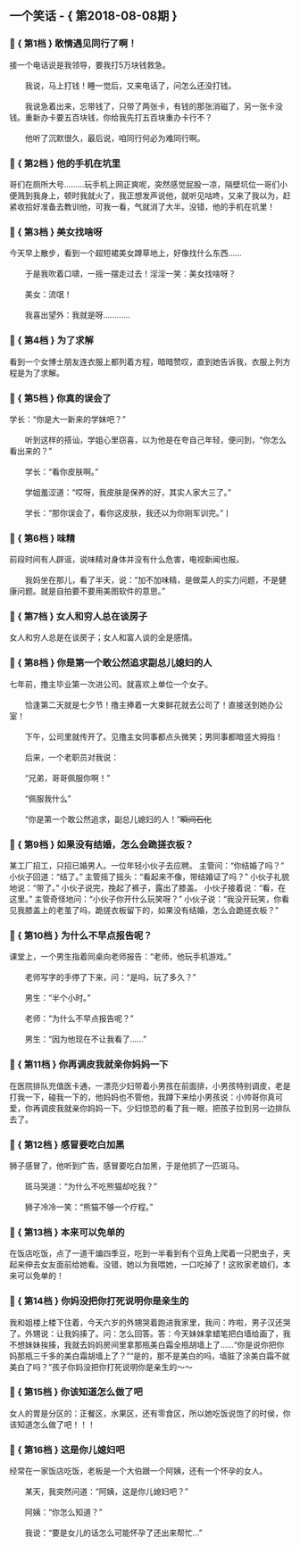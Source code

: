 ## 一个笑话 - { 第2018-08-08期 }
</hr>

### :jack_o_lantern: { 第1档 } 敢情遇见同行了啊！
接一个电话说是我领导，要我打5万块钱救急。<br/><br/>　　我说，马上打钱！睡一觉后，又来电话了，问怎么还没打钱。<br/><br/>　　我说急着出来，忘带钱了，只带了两张卡，有钱的那张消磁了，另一张卡没钱。重新办卡要五百块钱，你给我先打五百块重办卡行不？<br/><br/>　　他听了沉默很久，最后说，咱同行何必为难同行啊。


### :jack_o_lantern: { 第2档 } 他的手机在坑里
哥们在厕所大号………玩手机上网正爽呢，突然感觉屁股一凉，隔壁坑位一哥们小便溅到我身上，顿时我就火了，我正想发声说他，就听见咕咚，又来了我以为，赶紧收拾好准备去教训他，可我一看，气就消了大半。没错，他的手机在坑里！


### :jack_o_lantern: { 第3档 } 美女找啥呀
今天早上散步，看到一个超短裙美女蹲草地上，好像找什么东西……<br/><br/>　　于是我吹着口啸，一摇一摆走过去！淫淫一笑：美女找啥呀？<br/><br/>　　美女：流氓！<br/><br/>　　我喜出望外：我就是呀…………


### :jack_o_lantern: { 第4档 } 为了求解
看到一个女博士朋友连衣服上都列着方程，暗暗赞叹，直到她告诉我，衣服上列方程是为了求解。


### :jack_o_lantern: { 第5档 } 你真的误会了
学长：“你是大一新来的学妹吧？”<br/><br/>　　听到这样的搭讪，学姐心里窃喜，以为他是在夸自己年轻，便问到，“你怎么看出来的？”<br/><br/>　　学长：“看你皮肤啊。”<br/><br/>　　学姐羞涩道：“哎呀，我皮肤是保养的好，其实人家大三了。”<br/><br/>　　学长：“那你误会了，看你这皮肤，我还以为你刚军训完。”丨


### :jack_o_lantern: { 第6档 } 味精
前段时间有人辟谣，说味精对身体并没有什么危害，电视新闻也报。<br/><br/>　　我妈坐在那儿，看了半天，说：“加不加味精，是做菜人的实力问题，不是健康问题。就是自拍要不要用美图软件的意思。”


### :jack_o_lantern: { 第7档 } 女人和穷人总在谈房子
女人和穷人总是在谈房子；女人和富人谈的全是感情。


### :jack_o_lantern: { 第8档 } 你是第一个敢公然追求副总儿媳妇的人
七年前，撸主毕业第一次进公司。就喜欢上单位一个女子。<br/><br/>　　恰逢第二天就是七夕节！撸主捧着一大束鲜花就去公司了！直接送到她办公室！<br/><br/>　　下午，公司里就传开了。见撸主女同事都点头微笑；男同事都暗竖大拇指！<br/><br/>　　后来，一个老职员对我说：<br/><br/>　　“兄弟，哥哥佩服你啊！”<br/><br/>　　“佩服我什么”<br/><br/>　　“你是第一个敢公然追求，副总儿媳妇的人！”~~瞬间石化~~


### :jack_o_lantern: { 第9档 } 如果没有结婚，怎么会跪搓衣板？
某工厂招工，只招已婚男人。一位年轻小伙子去应聘。 主管问：“你结婚了吗？” 小伙子回道：“结了。” 主管摇了摇头：“看起来不像，带结婚证了吗？” 小伙子礼貌地说：“带了。” 小伙子说完，挽起了裤子，露出了膝盖。 小伙子接着说：“看，在这里。” 主管奇怪地问：“小伙子你开什么玩笑呀？” 小伙子说：“我没开玩笑，你看见我膝盖上的老茧了吗，跪搓衣板留下的，如果没有结婚，怎么会跪搓衣板？”


### :jack_o_lantern: { 第10档 } 为什么不早点报告呢？
课堂上，一个男生指着同桌向老师报告：“老师，他玩手机游戏。”<br/><br/>　　老师写字的手停了下来，问：“是吗，玩了多久？”<br/><br/>　　男生：“半个小时。”<br/><br/>　　老师：“为什么不早点报告呢？”<br/><br/>　　男生：“因为他现在不让我看了……”


### :jack_o_lantern: { 第11档 } 你再调皮我就亲你妈妈一下
在医院排队充值医卡通，一漂亮少妇带着小男孩在前面排，小男孩特别调皮，老是打我一下，碰我一下的，他妈妈也不管他，我蹲下来给小男孩说：小帅哥你真可爱，你再调皮我就亲你妈妈一下。少妇惊恐的看了我一眼，把孩子拉到另一边排队去了。


### :jack_o_lantern: { 第12档 } 感冒要吃白加黑
狮子感冒了，他听到广告，感冒要吃白加黑，于是他抓了一匹斑马。<br/><br/>　　斑马哭道：“为什么不吃熊猫却吃我？”<br/><br/>　　狮子冷冷一笑：“熊猫不够一个疗程。”


### :jack_o_lantern: { 第13档 } 本来可以免单的
在饭店吃饭，点了一道干煸四季豆，吃到一半看到有个豆角上爬着一只肥虫子，夹起来伸去女友面前给她看。没错，她以为我喂她，一口吃掉了！这败家老娘们，本来可以免单的！


### :jack_o_lantern: { 第14档 } 你妈没把你打死说明你是亲生的
我和姐楼上楼下住着，今天六岁的外甥哭着跑进我家里，我问：咋啦，男子汉还哭了。外甥说：让我妈揍了。问：怎么回答。答：今天妹妹拿蜡笔把白墙给画了，我不想妹妹挨揍，我就去妈妈房间里拿那瓶美白霜全瓶胡墙上了……“你是说你把你妈那瓶三千多的美白霜胡墙上了？”“是的，那不是美白的吗，墙脏了涂美白霜不就美白了吗？”孩子你妈没把你打死说明你是亲生的～～


### :jack_o_lantern: { 第15档 } 你该知道怎么做了吧
女人的胃是分区的：正餐区，水果区，还有零食区，所以她吃饭说饱了的时侯，你该知道怎么做了吧！！！


### :jack_o_lantern: { 第16档 } 这是你儿媳妇吧
经常在一家饭店吃饭，老板是一个大伯跟一个阿姨，还有一个怀孕的女人。<br/><br/>　　某天，我突然问道：“阿姨，这是你儿媳妇吧？”<br/><br/>　　阿姨：“你怎么知道？”<br/><br/>　　我说：“要是女儿的话怎么可能怀孕了还出来帮忙...”


